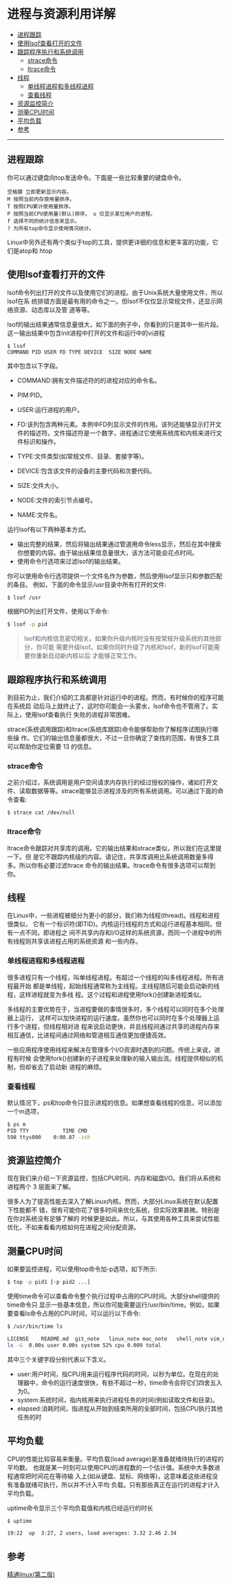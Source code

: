 # 进程与资源利用详解

-   [进程跟踪](#进程跟踪)
-   [使用lsof查看打开的文件](#使用lsof查看打开的文件)
-   [跟踪程序执行和系统调用](#跟踪程序执行和系统调用)
    -   [strace命令](#strace命令)
    -   [ltrace命令](#ltrace命令)
-   [线程](#线程)
    -   [单线程进程和多线程进程](#单线程进程和多线程进程)
    -   [查看线程](#查看线程)
-   [资源监控简介](#资源监控简介)
-   [测量CPU时间](#测量CPU时间)
-   [平均负载](#平均负载)
-   [参考](#参考)

------

## 进程跟踪

你可以通过键盘向top发送命令。下面是一些比较重要的键盘命令。

```
空格键 立即更新显示内容。
M 按照当前内存使用量排序。
T 按照CPU累计使用量排序。
P 按照当前CPU使用量(默认)排序。 u 仅显示某位用户的进程。
f 选择不同的统计信息来显示。
? 为所有top命令显示使用情况统计。
```

Linux中另外还有两个类似于top的工具，提供更详细的信息和更丰富的功能，它们是atop和 htop

## 使用lsof查看打开的文件

lsof命令列出打开的文件以及使用它们的进程。由于Unix系统大量使用文件，所以lsof在系 统排错方面是最有用的命令之一。但lsof不仅仅显示常规文件，还显示网络资源、动态库以及管 道等等。

lsof的输出结果通常信息量很大，如下面的例子中，你看到的只是其中一些片段。这一输出结果中包含init进程中打开的文件和运行中的vi进程

```
$ lsof
COMMAND PID USER FD TYPE DEVICE  SIZE NODE NAME
```

其中包含以下字段。

-   COMMAND:拥有文件描述符的的进程对应的命令名。
-   PIM:PID。
-   USER:运行进程的用户。
-   FD:该列包含两种元素。本例中FD列显示文件的作用。该列还能够显示打开文件的描述符。文件描述符是一个数字，进程通过它使用系统库和内核来进行文件标识和操作。

-   TYPE:文件类型(如常规文件、目录、套接字等)。
-   DEVICE:包含该文件的设备的主要代码和次要代码。
-   SIZE:文件大小。
-   NODE:文件的索引节点编号。
-   NAME:文件名。

运行lsof有以下两种基本方式。

-   输出完整的结果，然后将输出结果通过管道用命令less显示，然后在其中搜索你想要的内容。由于输出结果信息量很大，该方法可能会花点时间。
-   使用命令行选项来过滤lsof的输出结果。

你可以使用命令行选项提供一个文件名作为参数，然后使用lsof显示只和参数匹配的条目。 例如，下面的命令显示/usr目录中所有打开的文件:

```bash
$ lsof /usr
```

根据PID列出打开文件，使用以下命令:

```bash
$ lsof -p pid
```

>   lsof和内核信息密切相关。如果你升级内核时没有按常规升级系统的其他部分，你可能 需要升级lsof。如果你同时升级了内核和lsof，新的lsof可能需要你重新启动新内核以后 才能够正常工作。

## 跟踪程序执行和系统调用

到目前为止，我们介绍的工具都是针对运行中的进程。然而，有时候你的程序可能在系统启 动后马上就终止了，这时你可能会一头雾水，lsof命令也不管用了。实际上，使用lsof查看执行 失败的进程非常困难。

strace(系统调用跟踪)和ltrace(系统库跟踪)命令能够帮助你了解程序试图执行哪些操 作。它们的输出信息量都很大，不过一旦你确定了查找的范围，有很多工具可以帮助你定位需要 13 的信息。

### strace命令

之前介绍过，系统调用是用户空间请求内存执行的经过授权的操作，诸如打开文件、读取数据等等。strace能够显示进程涉及的所有系统调用。可以通过下面的命令查看:

```bash
$ strace cat /dev/null
```

### ltrace命令

ltrace命令跟踪对共享库的调用。它的输出结果和strace类似，所以我们在这里提一下。但 是它不跟踪内核级的内容。请记住，共享库调用比系统调用数量多得多。所以你有必要过滤ltrace 命令的输出结果。ltrace命令有很多选项可以帮到你。

## 线程

在Linux中，一些进程被细分为更小的部分，我们称为线程(thread)。线程和进程很类似， 它有一个标识符(即TID)。内核运行线程的方式和运行进程基本相同。但有一点不同，即进程之 间不共享内存和I/O这样的系统资源，而同一个进程中的所有线程则共享该进程占用的系统资源 和一些内存。

### 单线程进程和多线程进程

很多进程只有一个线程，叫单线程进程。有超过一个线程的叫多线程进程。所有进程最开始 都是单线程，起始线程通常称为主线程。主线程随后可能会启动新的线程，这样进程就变为多线 程。这个过程和进程使用fork()创建新进程类似。

多线程的主要优势在于，当进程要做的事情很多时，多个线程可以同时在多个处理器上运行， 这样可以加快进程的运行速度。虽然你也可以同时在多个处理器上运行多个进程，但线程相对进 程来说启动更快，并且线程间通过共享的进程内存来相互通信，比进程间通过网络和管道相互通信更加便捷高效。

一些应用程序使用线程来解决在管理多个I/O资源时遇到的问题。传统上来说，进程有时候 会使用fork()创建新的子进程来处理新的输入输出流。线程提供相似的机制，但却省去了启动新 进程的麻烦。

### 查看线程

默认情况下，ps和top命令只显示进程的信息。如果想查看线程的信息，可以添加一个m选项，

```bash
$ ps m
PID TTY           TIME CMD
598 ttys000    0:00.87 -zsh
```

## 资源监控简介

现在我们来介绍一下资源监控，包括CPU时间、内存和磁盘I/O。我们将从系统和进程两个 3 层面来了解。

很多人为了提高性能去深入了解Linux内核。然而，大部分Linux系统在默认配置下性能都不 错，很有可能你花了很多时间来优化系统，但实际效果甚微。特别是在你对系统没有足够了解的 时候更是如此。所以，与其使用各种工具来尝试性能优化，不如来看看内核如何在进程之间分配资源。

## 测量CPU时间

如果要监控进程，可以使用top命令加-p选项，如下所示:

```bash
$ top -p pid1 [-p pid2 ...]
```

使用time命令可以查看命令整个执行过程中占用的CPU时间。大部分shell提供的time命令只 显示一些基本信息，所以你可能需要运行/usr/bin/time。例如，如果要查看ls命令占用的CPU时间，可以运行以下命令:

```bash
$ /usr/bin/time ls

LICENSE    README.md  git_note   linux_note mac_note   shell_note vim_note
ls -G  0.00s user 0.00s system 52% cpu 0.009 total
```

其中三个关键字段分别代表以下含义。

-   user:用户时间，指CPU用来运行程序代码的时间，以秒为单位。在现在的处理器中，命令的运行速度很快，有些不超过一秒，time命令会将它们四舍五入为0。
-   system:系统时间，指内核用来执行进程任务的时间(例如读取文件和目录)。
-   elapsed:消耗时间，指进程从开始到结束所用的全部时间，包括CPU执行其他任务的时

## 平均负载

CPU的性能比较容易来衡量。平均负载(load average)是准备就绪待执行的进程的平均数。 也就是某一时刻可以使用CPU的进程数的一个估计值。系统中大多数进程通常把时间花在等待输 入上(如从键盘、鼠标、网络等)，这意味着这些进程没有准备就绪可执行，所以并不计入平均 负载。只有那些真正在运行的进程才计入平均负载。

uptime命令显示三个平均负载值和内核已经运行的时长

```bash
$ uptime

19:22  up  3:27, 2 users, load averages: 3.32 2.46 2.34
```

## 参考

[精通linux(第二版)](https://www.ituring.com.cn/book/1548)